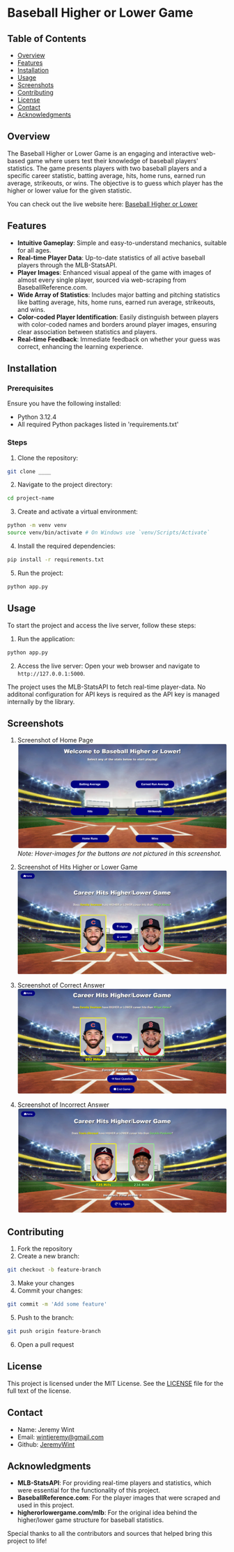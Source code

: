 # Baseball Higher or Lower Game

## Table of Contents

- [Overview](#overview)
- [Features](#features)
- [Installation](#installation)
- [Usage](#usage)
- [Screenshots](#screenshots)
- [Contributing](#contributing)
- [License](#license)
- [Contact](#contact)
- [Acknowledgments](#acknowledgments)

## Overview

The Baseball Higher or Lower Game is an engaging and interactive web-based game where users test their knowledge of baseball players' statistics. The game presents players with two baseball players and a specific career statistic, batting average, hits, home runs, earned run average, strikeouts, or wins. The objective is to guess which player has the higher or lower value for the given statistic.

You can check out the live website here: [Baseball Higher or Lower](https://www.baseballhigherorlower.com/)

## Features

- **Intuitive Gameplay**: Simple and easy-to-understand mechanics, suitable for all ages.
- **Real-time Player Data**: Up-to-date statistics of all active baseball players through the MLB-StatsAPI.
- **Player Images**: Enhanced visual appeal of the game with images of almost every single player, sourced via web-scraping from BaseballReference.com.
- **Wide Array of Statistics**: Includes major batting and pitching statistics like batting average, hits, home runs, earned run average, strikeouts, and wins.
- **Color-coded Player Identification**: Easily distinguish between players with color-coded names and borders around player images, ensuring clear association between statistics and players.
- **Real-time Feedback**: Immediate feedback on whether your guess was correct, enhancing the learning experience. 

## Installation

### Prerequisites

Ensure you have the following installed:
- Python 3.12.4
- All required Python packages listed in 'requirements.txt'

### Steps

1. Clone the repository:
```bash
git clone ____
```
2. Navigate to the project directory:
```bash
cd project-name
```
3. Create and activate a virtual environment:
```bash
python -m venv venv
source venv/bin/activate # On Windows use `venv/Scripts/Activate`
```
4. Install the required dependencies:
```bash
pip install -r requirements.txt
```
5. Run the project:
```bash
python app.py
```

## Usage

To start the project and access the live server, follow these steps:

1. Run the application:
```bash
python app.py
```
2. Access the live server:
Open your web browser and navigate to `http://127.0.0.1:5000`.

The project uses the MLB-StatsAPI to fetch real-time player-data. No additonal configuration for API keys is required as the API key is managed internally by the library.

## Screenshots

1. Screenshot of Home Page
![Screenshot](static/homepage.png)
*Note: Hover-images for the buttons are not pictured in this screenshot.*

2. Screenshot of Hits Higher or Lower Game
![Screenshot](static/hitter1.png)

3. Screenshot of Correct Answer
![Screenshot](static/hitter2.png)

4. Screenshot of Incorrect Answer
![Screenshot](static/hitter3.png)

## Contributing

1. Fork the repository
2. Create a new branch:
```bash
git checkout -b feature-branch
```
3. Make your changes
4. Commit your changes:
```bash
git commit -m 'Add some feature'
```
5. Push to the branch:
```bash
git push origin feature-branch
```
6. Open a pull request

## License

This project is licensed under the MIT License. See the [LICENSE](LICENSE) file for the full text of the license.

## Contact

- Name: Jeremy Wint
- Email: wintjeremy@gmail.com
- Github: [JeremyWint](https://github.com/JeremyWint)

## Acknowledgments

- **MLB-StatsAPI**: For providing real-time players and statistics, which were essential for the functionality of this project.
- **BaseballReference.com**: For the player images that were scraped and used in this project.
- **higherorlowergame.com/mlb**: For the original idea behind the higher/lower game structure for baseball statistics.

Special thanks to all the contributors and sources that helped bring this project to life!
